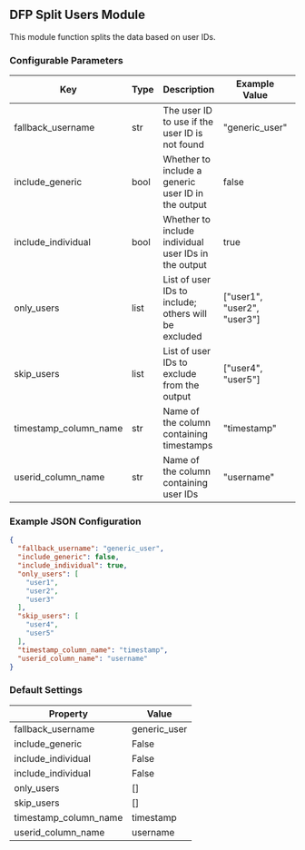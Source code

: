 <!--
SPDX-FileCopyrightText: Copyright (c) 2022-2023, NVIDIA CORPORATION & AFFILIATES. All rights reserved.
SPDX-License-Identifier: Apache-2.0

Licensed under the Apache License, Version 2.0 (the "License");
you may not use this file except in compliance with the License.
You may obtain a copy of the License at

http://www.apache.org/licenses/LICENSE-2.0

Unless required by applicable law or agreed to in writing, software
distributed under the License is distributed on an "AS IS" BASIS,
WITHOUT WARRANTIES OR CONDITIONS OF ANY KIND, either express or implied.
See the License for the specific language governing permissions and
limitations under the License.
-->

## DFP Split Users Module

This module function splits the data based on user IDs.

### Configurable Parameters

| Key                   | Type | Description                                          | Example Value               | Default Value  |
|-----------------------|------|------------------------------------------------------|-----------------------------|----------------|
| fallback_username     | str  | The user ID to use if the user ID is not found       | "generic_user"              | 'generic_user' |
| include_generic       | bool | Whether to include a generic user ID in the output   | false                       | False          |
| include_individual    | bool | Whether to include individual user IDs in the output | true                        | False          |
| only_users            | list | List of user IDs to include; others will be excluded | ["user1", "user2", "user3"] | []             |
| skip_users            | list | List of user IDs to exclude from the output          | ["user4", "user5"]          | []             |
| timestamp_column_name | str  | Name of the column containing timestamps             | "timestamp"                 | 'timestamp'    |
| userid_column_name    | str  | Name of the column containing user IDs               | "username"                  | 'username'     |

### Example JSON Configuration

```json
{
  "fallback_username": "generic_user",
  "include_generic": false,
  "include_individual": true,
  "only_users": [
    "user1",
    "user2",
    "user3"
  ],
  "skip_users": [
    "user4",
    "user5"
  ],
  "timestamp_column_name": "timestamp",
  "userid_column_name": "username"
}
```

### Default Settings

| Property | Value |
| -------- | ----- |
| fallback_username   | generic_user  |
| include_generic   | False  |
| include_individual   | False  |
| include_individual   | False  |
| only_users   | [] |
| skip_users   | []  |
| timestamp_column_name   | timestamp  |
| userid_column_name   | username  |
